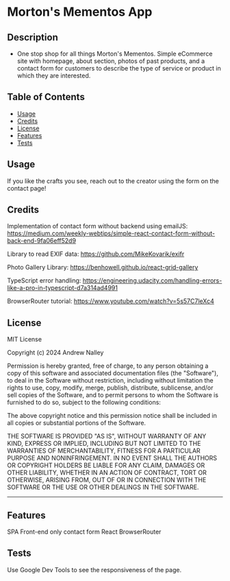 # Morton's Mementos App

## Description

- One stop shop for all things Morton's Mementos. Simple eCommerce site with homepage, about section, photos of past products, and a contact form for customers to describe the type of service or product in which they are interested. 


## Table of Contents

- [Usage](#usage)
- [Credits](#credits)
- [License](#license)
- [Features](#features)
- [Tests](#tests)


## Usage

If you like the crafts you see, reach out to the creator using the form on the contact page!


## Credits

Implementation of contact form without backend using emailJS: https://medium.com/weekly-webtips/simple-react-contact-form-without-back-end-9fa06eff52d9

Library to read EXIF data: https://github.com/MikeKovarik/exifr

Photo Gallery Library: https://benhowell.github.io/react-grid-gallery

TypeScript error handling: https://engineering.udacity.com/handling-errors-like-a-pro-in-typescript-d7a314ad4991

BrowserRouter tutorial: https://www.youtube.com/watch?v=5s57C7leXc4


## License

MIT License

Copyright (c) 2024 Andrew Nalley

Permission is hereby granted, free of charge, to any person obtaining a copy
of this software and associated documentation files (the "Software"), to deal
in the Software without restriction, including without limitation the rights
to use, copy, modify, merge, publish, distribute, sublicense, and/or sell
copies of the Software, and to permit persons to whom the Software is
furnished to do so, subject to the following conditions:

The above copyright notice and this permission notice shall be included in all
copies or substantial portions of the Software.

THE SOFTWARE IS PROVIDED "AS IS", WITHOUT WARRANTY OF ANY KIND, EXPRESS OR
IMPLIED, INCLUDING BUT NOT LIMITED TO THE WARRANTIES OF MERCHANTABILITY,
FITNESS FOR A PARTICULAR PURPOSE AND NONINFRINGEMENT. IN NO EVENT SHALL THE
AUTHORS OR COPYRIGHT HOLDERS BE LIABLE FOR ANY CLAIM, DAMAGES OR OTHER
LIABILITY, WHETHER IN AN ACTION OF CONTRACT, TORT OR OTHERWISE, ARISING FROM,
OUT OF OR IN CONNECTION WITH THE SOFTWARE OR THE USE OR OTHER DEALINGS IN THE
SOFTWARE.

---

## Features

SPA 
Front-end only contact form
React BrowserRouter


## Tests

Use Google Dev Tools to see the responsiveness of the page.



